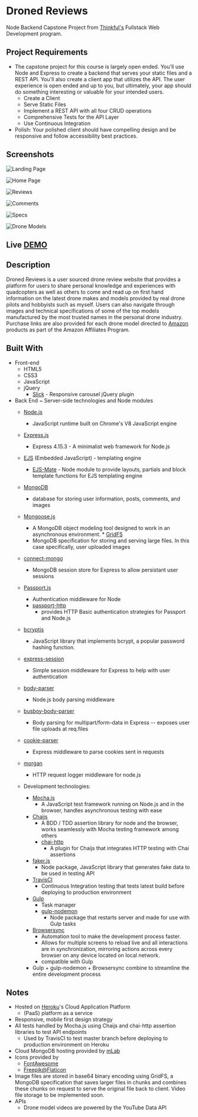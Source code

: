 # Droned Reviews
Node Backend Capstone Project from [Thinkful's](https://www.thinkful.com/) Fullstack Web Development program. 

## Project Requirements
* The capstone project for this course is largely open ended. You'll use Node and Express to create a backend that serves your static files and a REST API. You'll also create a client app that utilizes the API. The user experience is open ended and up to you, but ultimately, your app should do something interesting or valuable for your intended users. 
  * Create a Client 
  * Serve Static Files
  * Implement a REST API with all four CRUD operations
  * Comprehensive Tests for the API Layer
  * Use Continuous Integration
* Polish: Your polished client should have compelling design and be responsive and follow accessibility best practices.

## Screenshots
![Landing Page](./working-screenshots/home-page-alien-search.png?raw=true "Landing Page")

![Home Page](./working-screenshots/alien-query.png?raw=true "Home Page")

![Reviews](./working-screenshots/alien-detail-page-with-similar-carousel.png?raw=true "Reviews")

![Comments](./working-screenshots/silicon-valley-detail-page.png?raw=true "Comments")

![Specs](./working-screenshots/popular-movies.png?raw=true "Specs")

![Drone Models](./working-screenshots/discover-content.png?raw=true "Drone Models")

## Live [DEMO](http://www.droned.reviews/)

## Description
Droned Reviews is a user sourced drone review website that provides a platform for users to share personal knowledge and experiences with quadcopters as well as others to come and read up on first hand information on the latest drone makes and models provided by real drone pilots and hobbyists such as myself. Users can also navigate through images and technical specifications of some of the top models manufactured by the most trusted names in the personal drone industry. Purchase links are also provided for each drone model directed to [Amazon](https://www.amazon.com/) products as part of the Amazon Affiliates Program.

## Built With
* Front-end
  * HTML5 
  * CSS3
  * JavaScript
  * jQuery
     * [Slick](http://kenwheeler.github.io/slick/) - Responsive carousel jQuery plugin
* Back End ~ Server-side technologies and Node modules
    * [Node.js](https://nodejs.org/en/)
        * JavaScript runtime built on Chrome's V8 JavaScript engine
    * [Express.js](https://expressjs.com/)
        * Express 4.15.3 - A minimalist web framework for Node.js
    * [EJS](https://www.npmjs.com/package/ejs) (Embedded JavaScript) - templating engine
        * [EJS-Mate](https://www.npmjs.com/package/ejs-mate) - Node module to provide layouts, partials and block template functions for EJS templating engine
    * [MongoDB](https://www.mongodb.com/?_ga=2.47578087.1554352097.1503448576-1150300201.1500135506)
        * database for storing user information, posts, comments, and images
    * [Mongoose.js](http://mongoosejs.com/)
        * A MongoDB object modeling tool designed to work in an asynchronous environment.   * [GridFS](https://docs.mongodb.com/manual/core/gridfs/)
        * MongoDB specification for storing and serving large files. In this case specifically, user uploaded images
    * [connect-mongo](https://www.npmjs.com/package/connect-mongo)
        * MongoDB session store for Express to allow persistant user sessions
    * [Passport.js](http://passportjs.org/docs)
        * Authentication middleware for Node
        * [passport-http](https://github.com/jaredhanson/passport-http)
            * provides HTTP Basic authentication strategies for Passport and Node.js
    * [bcryptjs](https://www.npmjs.com/package/bcryptjs)
        * JavaScript library that implements bcrypt, a popular password hashing function. 
    * [express-session](https://github.com/expressjs/session)
        * Simple session middleware for Express to help with user authentication
    * [body-parser](https://github.com/expressjs/body-parser)
        * Node.js body parsing middleware 
    * [busboy-body-parser](https://www.npmjs.com/package/busboy-body-parser)
        * Body parsing for multipart/form-data in Express -- exposes user file uploads at req.files
    * [cookie-parser](https://github.com/expressjs/cookie-parser)
        * Express middleware to parse cookies sent in requests
    * [morgan](https://github.com/expressjs/morgan)
        * HTTP request logger middleware for node.js

    * Development technologies:
        * [Mocha.js](https://mochajs.org/)
            * A JavaScript test framework running on Node.js and in the browser, handles asynchronous testing with ease
        * [Chaijs](http://chaijs.com/)
            * A BDD / TDD assertion library for node and the browser, works seamlessly with Mocha testing framework among others
            * [chai-http](http://chaijs.com/plugins/chai-http/) 
                * A plugin for Chaijs that integrates HTTP testing with Chai assertions
        * [faker.js](https://github.com/marak/Faker.js/)
            * Node package, JavaScript library that generates fake data to be used in testing API
        * [TravisCI](https://travis-ci.org/)
            * Continuous Integration testing that tests latest build before deploying to production environment
        * [Gulp](https://gulpjs.com/)
            * Task manager
            * [gulp-nodemon](https://www.npmjs.com/package/gulp-nodemon) 
                * Node package that restarts server and made for use with Gulp tasks
        * [Browsersync](https://www.browsersync.io/)
            * Automation tool to make the development process faster. 
            * Allows for multiple screens to reload live and all interactions are in synchronization, mirroring actions across every browser on any device located on local network.
            * compatible with Gulp
        * Gulp + gulp-nodemon + Browsersync combine to streamline the entire development process

## Notes
* Hosted on [Heroku](https://heroku.com/)'s Cloud Application Platform 
    * (PaaS) platform as a service
* Responsive, mobile first design strategy 
* All tests handled by Mocha.js using Chaijs and chai-http assertion libraries to test API endpoints
    * Used by TravisCI to test master branch before deploying to production environment on Heroku
* Cloud MongoDB hosting provided by [mLab](https://mlab.com/)
* Icons provided by 
    * [FontAwesome](http://fontawesome.io/)
    * [Freepik@Flaticon](https://www.flaticon.com/authors/freepik)
* Image files are stored in base64 binary encoding using GridFS, a MongoDB specification that saves larger files in chunks and combines these chunks on request to serve the original file back to client. Video file storage to be implemented soon.
* APIs
  * Drone model videos are powered by the YouTube Data API